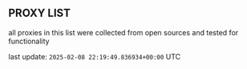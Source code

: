 ## PROXY LIST

all proxies in this list were collected from open sources and tested for functionality

last update: `2025-02-08 22:19:49.836934+00:00` UTC